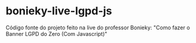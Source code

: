 # bonieky-live-lgpd-js
Código fonte do projeto feito na live do professor Bonieky: "Como fazer o Banner LGPD do Zero (Com Javascript)"
